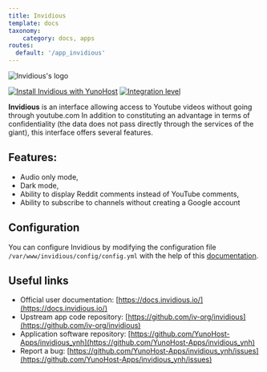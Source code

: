 ```yaml
---
title: Invidious
template: docs
taxonomy:
    category: docs, apps
routes:
  default: '/app_invidious'
---
```


![Invidious's logo](image://invidious-logo.png?height=100)


[![Install Invidious with YunoHost](https://install-app.yunohost.org/install-with-yunohost.png)](https://install-app.yunohost.org/?app=invidious) 
[![Integration level](https://dash.yunohost.org/integration/invidious.svg)](https://dash.yunohost.org/appci/app/invidious)

**Invidious** is an interface allowing access to Youtube videos without going through youtube.com
In addition to constituting an advantage in terms of confidentiality (the data does not pass directly through the services of the giant), this interface offers several features.

## Features:
- Audio only mode,
- Dark mode,
- Ability to display Reddit comments instead of YouTube comments,
- Ability to subscribe to channels without creating a Google account 

## Configuration
You can configure Invidious by modifying the configuration file `/var/www/invidious/config/config.yml` with the help of this [documentation](https://docs.invidious.io/configuration/).


## Useful links

* Official user documentation: [https://docs.invidious.io/](https://docs.invidious.io/)
* Upstream app code repository: [https://github.com/iv-org/invidious](https://github.com/iv-org/invidious)
* Application software repository: [https://github.com/YunoHost-Apps/invidious_ynh](https://github.com/YunoHost-Apps/invidious_ynh)
* Report a bug: [https://github.com/YunoHost-Apps/invidious_ynh/issues](https://github.com/YunoHost-Apps/invidious_ynh/issues)
